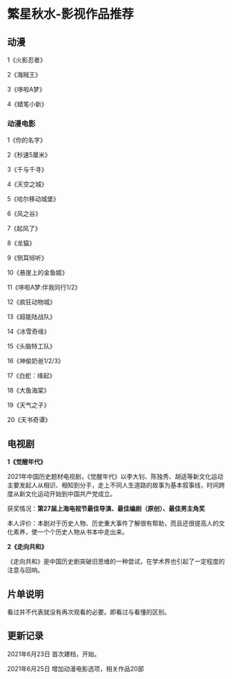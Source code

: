# 繁星秋水-影视作品推荐
## 动漫
1《火影忍者》

2《海贼王》

3《哆啦A梦》

4《蜡笔小新》

### 动漫电影
1《你的名字》

2《秒速5厘米》

3《千与千寻》

4《天空之城》

5《哈尔移动城堡》

6《风之谷》

7《起风了》

8《龙猫》

9《侧耳倾听》

10《悬崖上的金鱼姬》

11《哆啦A梦:伴我同行1/2》

12《疯狂动物城》

13《超能陆战队》

14《冰雪奇缘》

15《头脑特工队》

16《神偷奶爸1/2/3》

17《白蛇：缘起》

18《大鱼海棠》

19《天气之子》

20《天书奇谭》


## 电视剧

**1《觉醒年代》**

2021年中国历史题材电视剧，《觉醒年代》以李大钊、陈独秀、胡适等新文化运动主要发起人从相识、相知到分手，走上不同人生道路的故事为基本叙事线，时间跨度从新文化运动开始到中国共产党成立。

获奖情况：**第27届上海电视节最佳导演、最佳编剧（原创）、最佳男主角奖**

本人评价：本剧对于历史人物、历史重大事件了解很有帮助，而且还很提高人的文化素养，使一个个历史人物从书本中走出来。

**2《走向共和》**

《走向共和》是中国历史剧突破旧思维的一种尝试，在学术界也引起了一定程度的注意与回响。

## 片单说明

看过并不代表就没有再次观看的必要。即看过与看懂的区别。


## 更新记录
2021年6月23日    首次建档，开始。

2021年6月25日     增加动漫电影选项，相关作品20部
